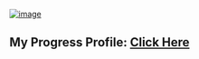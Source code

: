 [![image](https://drive.google.com/file/d/1Hivc0Kx63x6JgQl1aXnwHQ-2qnaa_7mo/view?usp=sharing)](https://drive.google.com/drive/folders/12OvN_hsMGverGt1i_zCy_RBA6FEf1i1R?usp=sharing)

## My Progress Profile: [Click Here](https://drive.google.com/drive/folders/12OvN_hsMGverGt1i_zCy_RBA6FEf1i1R?usp=sharing)
